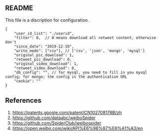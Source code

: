 ## README

This file is a discription for configuration.

```
{
    "user_id_list": "./userid",
    "filter": 0,  // 0 means download all retweet content, otherwise don't 
    "since_date": "2019-12-10",
    "write_mode": ["csv"], // ['csv', 'json', 'mongo', 'mysql']
    "original_pic_download": 1,
    "retweet_pic_download": 0,
    "original_video_download": 1,
    "retweet_video_download": 0,
    "db_config": "", // for mysql, you need to fill in you mysql config; for mongo; the config is the authentication URL
    "cookie": ""
}
```


## References

1. https://patents.google.com/patent/CN102708176B/zh
2. https://github.com/dataabc/weiboSpider
3. https://github.com/SpiderClub/weibospider
4. https://open.weibo.com/wiki/API%E6%96%87%E6%A1%A3/en
